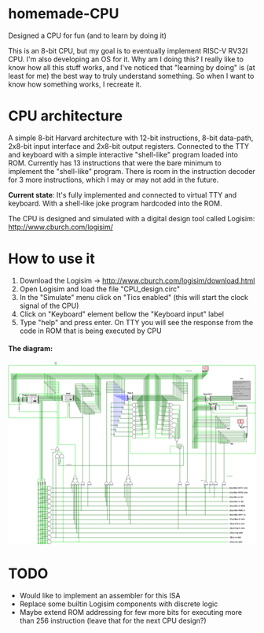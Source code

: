 # homemade-CPU
Designed a CPU for fun (and to learn by doing it)

This is an 8-bit CPU, but my goal is to eventually implement RISC-V RV32I CPU. I'm also developing an OS for it. Why am I doing this? I really like to know how all this stuff works, and I've noticed that "learning by doing" is (at least for me) the best way to truly understand something. So when I want to know how something works, I recreate it.

# CPU architecture
A simple 8-bit Harvard architecture with 12-bit instructions, 8-bit data-path, 2x8-bit input interface and 2x8-bit output registers. Connected to the TTY and keyboard with a simple interactive "shell-like" program loaded into ROM. Currently has 13 instructions that were the bare minimum to implement the "shell-like" program. There is room in the instruction decoder for 3 more instructions, which I may or may not add in the future.

**Current state**: It's fully implemented and connected to virtual TTY and keyboard. With a shell-like joke program hardcoded into the ROM.

The CPU is designed and simulated with a digital design tool called Logisim:
http://www.cburch.com/logisim/

# How to use it

1. Download the Logisim -> http://www.cburch.com/logisim/download.html
2. Open Logisim and load the file "CPU_design.circ"
3. In the "Simulate" menu click on "Tics enabled" (this will start the clock signal of the CPU)
4. Click on "Keyboard" element bellow the "Keyboard input" label
5. Type "help" and press enter. On TTY you will see the response from the code in ROM that is being executed by CPU

#### The diagram:
![Schematic](/CPU_schematic.png "Schematic")

# TODO
* Would like to implement an assembler for this ISA
* Replace some builtin Logisim components with discrete logic
* Maybe extend ROM addressing for few more bits for executing more than 256 instruction (leave that for the next CPU design?)
